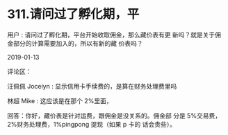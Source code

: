 # 311.请问过了孵化期，平

用户 : 请问过了孵化期，平台开始收取佣金，那么藏价表有更 新吗？就是关于佣金部分的计算需要加入的，所以有新的藏 价表吗？

2019-01-13

评论区：

汪佩佩 Joceiyn : 显示信用卡手续费的，是算在财务处理费里吗

林超 Mike : 这应该是在那个 2%里面，

回答：你好，藏价表是针对运费，跟佣金是没关系的。佣金部 分是 5%交易费，2%财务处理费，1%pingpong 提现（如果 p 卡的 话会贵些）。
